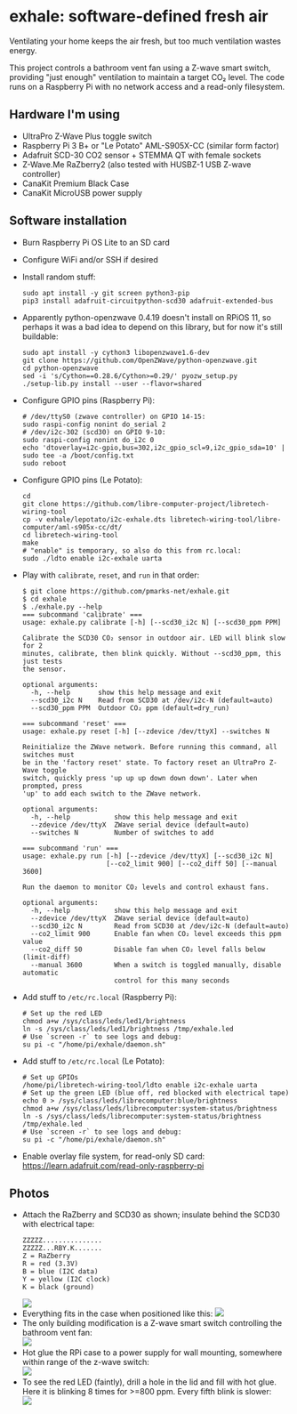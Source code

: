 # exhale: software-defined fresh air
Ventilating your home keeps the air fresh, but too much ventilation wastes energy.

This project controls a bathroom vent fan using a Z-wave smart switch, providing "just enough" ventilation to maintain a target CO₂ level. The code runs on a Raspberry Pi with no network access and a read-only filesystem.

## Hardware I'm using
- UltraPro Z-Wave Plus toggle switch
- Raspberry Pi 3 B+ or "Le Potato" AML-S905X-CC (similar form factor)
- Adafruit SCD-30 CO2 sensor + STEMMA QT with female sockets
- Z-Wave.Me RaZberry2 (also tested with HUSBZ-1 USB Z-wave controller)
- CanaKit Premium Black Case
- CanaKit MicroUSB power supply

## Software installation
- Burn Raspberry Pi OS Lite to an SD card
- Configure WiFi and/or SSH if desired
- Install random stuff:
  ```shell
  sudo apt install -y git screen python3-pip
  pip3 install adafruit-circuitpython-scd30 adafruit-extended-bus
  ```
- Apparently python-openzwave 0.4.19 doesn't install on RPiOS 11, so perhaps it was a bad idea to depend on this library, but for now it's still buildable:

  ```shell
  sudo apt install -y cython3 libopenzwave1.6-dev
  git clone https://github.com/OpenZWave/python-openzwave.git
  cd python-openzwave
  sed -i 's/Cython==0.28.6/Cython>=0.29/' pyozw_setup.py
  ./setup-lib.py install --user --flavor=shared
  ```

- Configure GPIO pins (Raspberry Pi):
  ```
  # /dev/ttyS0 (zwave controller) on GPIO 14-15:
  sudo raspi-config nonint do_serial 2
  # /dev/i2c-302 (scd30) on GPIO 9-10:
  sudo raspi-config nonint do_i2c 0
  echo 'dtoverlay=i2c-gpio,bus=302,i2c_gpio_scl=9,i2c_gpio_sda=10' | sudo tee -a /boot/config.txt
  sudo reboot
  ```

- Configure GPIO pins (Le Potato):
  ```
  cd
  git clone https://github.com/libre-computer-project/libretech-wiring-tool
  cp -v exhale/lepotato/i2c-exhale.dts libretech-wiring-tool/libre-computer/aml-s905x-cc/dt/
  cd libretech-wiring-tool
  make
  # "enable" is temporary, so also do this from rc.local:
  sudo ./ldto enable i2c-exhale uarta
  ```

- Play with `calibrate`, `reset`, and `run` in that order:
  ```
  $ git clone https://github.com/pmarks-net/exhale.git
  $ cd exhale
  $ ./exhale.py --help
  === subcommand 'calibrate' ===
  usage: exhale.py calibrate [-h] [--scd30_i2c N] [--scd30_ppm PPM]
  
  Calibrate the SCD30 CO₂ sensor in outdoor air. LED will blink slow for 2
  minutes, calibrate, then blink quickly. Without --scd30_ppm, this just tests
  the sensor.
  
  optional arguments:
    -h, --help       show this help message and exit
    --scd30_i2c N    Read from SCD30 at /dev/i2c-N (default=auto)
    --scd30_ppm PPM  Outdoor CO₂ ppm (default=dry_run)
  
  === subcommand 'reset' ===
  usage: exhale.py reset [-h] [--zdevice /dev/ttyX] --switches N
  
  Reinitialize the ZWave network. Before running this command, all switches must
  be in the 'factory reset' state. To factory reset an UltraPro Z-Wave toggle
  switch, quickly press 'up up up down down down'. Later when prompted, press
  'up' to add each switch to the ZWave network.
  
  optional arguments:
    -h, --help           show this help message and exit
    --zdevice /dev/ttyX  ZWave serial device (default=auto)
    --switches N         Number of switches to add
  
  === subcommand 'run' ===
  usage: exhale.py run [-h] [--zdevice /dev/ttyX] [--scd30_i2c N]
                       [--co2_limit 900] [--co2_diff 50] [--manual 3600]
  
  Run the daemon to monitor CO₂ levels and control exhaust fans.
  
  optional arguments:
    -h, --help           show this help message and exit
    --zdevice /dev/ttyX  ZWave serial device (default=auto)
    --scd30_i2c N        Read from SCD30 at /dev/i2c-N (default=auto)
    --co2_limit 900      Enable fan when CO₂ level exceeds this ppm value
    --co2_diff 50        Disable fan when CO₂ level falls below (limit-diff)
    --manual 3600        When a switch is toggled manually, disable automatic
                         control for this many seconds
  ```

- Add stuff to `/etc/rc.local` (Raspberry Pi):
  ```shell
  # Set up the red LED
  chmod a+w /sys/class/leds/led1/brightness
  ln -s /sys/class/leds/led1/brightness /tmp/exhale.led
  # Use `screen -r` to see logs and debug:
  su pi -c "/home/pi/exhale/daemon.sh"
  ```

- Add stuff to `/etc/rc.local` (Le Potato):
  ```shell
  # Set up GPIOs
  /home/pi/libretech-wiring-tool/ldto enable i2c-exhale uarta
  # Set up the green LED (blue off, red blocked with electrical tape)
  echo 0 > /sys/class/leds/librecomputer:blue/brightness
  chmod a+w /sys/class/leds/librecomputer:system-status/brightness
  ln -s /sys/class/leds/librecomputer:system-status/brightness /tmp/exhale.led
  # Use `screen -r` to see logs and debug:
  su pi -c "/home/pi/exhale/daemon.sh"
  ```

- Enable overlay file system, for read-only SD card: https://learn.adafruit.com/read-only-raspberry-pi

## Photos
- Attach the RaZberry and SCD30 as shown; insulate behind the SCD30 with electrical tape:  
  ```
  ZZZZZ...............
  ZZZZZ...RBY.K.......
  Z = RaZberry
  R = red (3.3V)
  B = blue (I2C data)
  Y = yellow (I2C clock)
  K = black (ground)
  ```  
  ![](./misc/scd30_backside.jpg)  
- Everything fits in the case when positioned like this:
  ![](./misc/everything_fits.jpg)
- The only building modification is a Z-wave smart switch controlling the bathroom vent fan:  
  ![](./misc/smart_switch.jpg)
- Hot glue the RPi case to a power supply for wall mounting, somewhere within range of the z-wave switch:  
  ![](./misc/wall_mount.jpg)
- To see the red LED (faintly), drill a hole in the lid and fill with hot glue. Here it is blinking 8 times for >=800 ppm. Every fifth blink is slower:  
  ![](./misc/blink8.gif)
